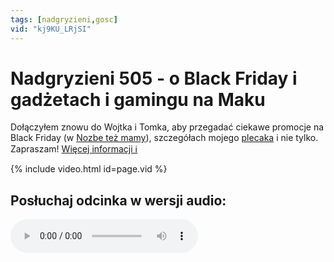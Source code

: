```yaml
---
tags: [nadgryzieni,gosc]
vid: "kj9KU_LRjSI"
---
```


# Nadgryzieni 505 - o Black Friday i gadżetach i gamingu na Maku

Dołączyłem znowu do Wojtka i Tomka, aby przegadać ciekawe promocje na Black Friday (w [Nozbe też mamy](https://nozbe.com/promo?c=michaelteam)), szczegółach mojego [plecaka](/backpack) i nie tylko. Zapraszam!
 [Więcej informacji ℹ️][l]

{% include video.html id=page.vid %}

<!--More-->

## Posłuchaj odcinka w wersji audio:

<audio controls>
<source src="https://media.blubrry.com/nadgryzieni/imagazine.stronazen.pl/nadgryzieni/Nadgryzieni-Odcinek-504.mp3" type="audio/mpeg">
</audio>



[l]: https://imagazine.pl/2024/11/28/nadgryzieni-505-black-friday-gadzety-i-mac-gaming/

[n]: https://michael.gratis/nozbe_pl
[np]: https://michael.gratis/nozbepersonal_pl